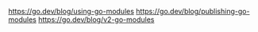 https://go.dev/blog/using-go-modules
https://go.dev/blog/publishing-go-modules
https://go.dev/blog/v2-go-modules